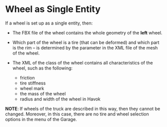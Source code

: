 # Wheel as Single Entity

If a wheel is set up as a single entity, then:

-   The FBX file of the wheel contains the whole geometry of the **left** wheel. 

-   Which part of the wheel is a tire (that can be deformed) and which part is the rim – is determined by the parameter in the XML file of the mesh of the wheel.

-   The XML of the class of the wheel contains all characteristics of the wheel, such as the following:
    -   friction
    -   tire stiffness
    -   wheel mark
    -   the mass of the wheel
    -   radius and width of the wheel in Havok

**NOTE**: If wheels of the truck are described in this way, then they cannot be changed. Moreover, in this case, there are no tire and wheel selection options in the menu of the Garage.




